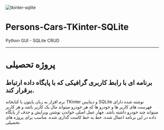 ![tkinter-sqlite](https://user-images.githubusercontent.com/69468333/170184541-deda0ab8-7c79-4623-8b5f-ba7b72234540.jpg)
# Persons-Cars-TKinter-SQLite
Python GUI - SQLite CRUD
_____________________________________
# پروژه تحصیلی
برنامه ای با رابط کاربری گرافیکی که با پایگاه داده ارتباط برقرار کند.
-
نرم افزار به زبان پایتون با کتابخانه TKinter و دیتابس SQLite نوشته شده
دارای فهرست های کاربر ها و خودرو ها که هر خودرو میتواند مال یک کاربر باشد و هر کاربر میتواند چند خودرو داشته باشد.
چهار عمل اصلی خواندن  نوشتن  ویرایش و حذف از پایگاه داده در این برنامه اعمال شده.
خط به خط کامنت گذاری شده.
مناسب برای پروژه های تحصیلی.
